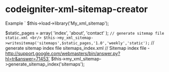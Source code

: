 codeigniter-xml-sitemap-creator
===============================
Example
`
$this->load->library('My_xml_sitemap');

$static_pages = array(
  'index',
  'about',
  'contact'
);
`
// generate sitemap file static.xml <br/>
$this->my_xml_sitemap->writesitemap('sitemaps',$static_pages,'1.0','weekly','static');
`
// generate sitemap index file sitemaps_index.xml 
// Sitemap index file - http://support.google.com/webmasters/bin/answer.py?hl=tr&answer=71453`
$this->my_xml_sitemap->generate_sitemap_index('sitemaps');
